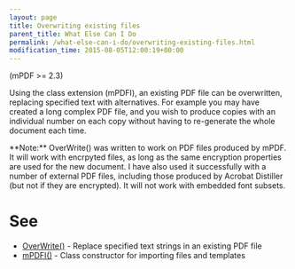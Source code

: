 ```yaml
---
layout: page
title: Overwriting existing files
parent_title: What Else Can I Do
permalink: /what-else-can-i-do/overwriting-existing-files.html
modification_time: 2015-08-05T12:00:19+00:00
---
```


(mPDF >= 2.3)

Using the class extension (mPDFI), an existing PDF file can be overwritten, replacing specified text with alternatives. For example you may have created a long complex PDF file, and you wish to produce copies with an individual number on each copy without having to re-generate the whole document each time.

<div class="alert alert-info" role="alert">**Note:** OverWrite() was written to work on PDF files produced by mPDF. It will work with encrpyted files, as long as the same encryption properties are used for the new document. I have also used it successfully with a number of external PDF files, including those produced by Acrobat Distiller (but not if they are encrypted). It will not work with embedded font subsets.</div>

# See

<ul>
<li><a href="{{ "/reference/mpdf-functions/overwrite.html" | prepend: site.baseurl }}">OverWrite()</a> - Replace specified text strings in an existing PDF file</li>
<li><a href="index4a46.html?tid=348">mPDFI()</a> - Class constructor for importing files and templates</li>
</ul>

